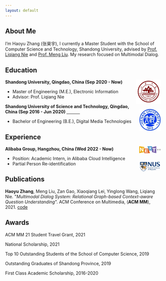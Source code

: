```yaml
---
layout: default
---
```

## About Me

I’m Haoyu Zhang (张昊宇), I currently a Master Student with the School of Computer Science and Technology, Shandong University, advised by [Prof. Liqiang Nie](https://liqiangnie.github.io/) and [Prof. Meng Liu](https://mengliu1991.github.io/). My research focused on Multimodal Dialog.

## Education

<div align="left">
        <strong> Shandong University, Qingdao, China (Sep 2020 - Now) </strong>
          <a href="http://www.sdu.edu.cn/" target="_blank" rel="external">
            <img border="0" src="sdu_logo.jpg" align="right" width="80" height="80">
          </a> 
        <ul>
        <li>
          Master of Engineering (M.E.), Electronic Information</li>
        <li>
          Advisor: Prof. Liqiang Nie</li>
      </ul>      
      </div>
      
<div align="left">
        <strong> Shandong University of Science and Technology, Qingdao, China (Sep 2016 - Jun 2020) </strong>
          <a href="http://www.henu.edu.cn/" target="_blank" rel="external">
            <img border="0" src="henan_logo.jpg" align="right" width="70" height="70">
          </a> 
        <ul>
        <li>
          Bachelor of Engineering (B.E.), Digital Media Technologies</li>
      </ul>      
      </div>

## Experience
     
<div align="left">
        <strong> Alibaba Group, Hangzhou, China  (Wed 2022 - Now) </strong>
          <a target="_blank" rel="external">
            <img border="0" src="next-logo.png" align="right" width="70">
          </a> 
        <ul>
        <li>
          Position: Academic Intern, in Alibaba Cloud Intelligence </li>
                <img border="0" src="nus_logo.png" align="right" width="70">
        <li>Partial Person Re-identification  </li>
      </ul>      
      </div>
      
## Publications

**Haoyu Zhang**, Meng Liu, Zan Gao, Xiaoqiang Lei, Yinglong Wang, Liqiang Nie. "_Multimodal Dialog System: Relational Graph-based Context-aware Question Understanding_". ACM Conference on Multimedia, (**ACM MM**), 2021. [code](https://acmmmtreasure.wixsite.com/treasure)

## Awards

ACM MM 21 Student Travel Grant, 2021

National Scholarship, 2021

Top 10 Outstanding Students of the School of Computer Science, 2019

Outstanding Graduates of Shandong Province, 2019

First Class Academic Scholarship, 2016-2020
